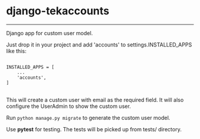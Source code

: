 # django-tekaccounts
--------------------
Django app for custom user model.

Just drop it in your project and add 'accounts' to settings.INSTALLED_APPS like this:

<pre>
<code>
INSTALLED_APPS = [
    ...
    'accounts',
]
</code>
</pre>


This will create a custom user with email as the required field. It will also configure the UserAdmin to show the custom user.

Run ``python manage.py migrate`` to generate the custom user model.

Use __pytest__ for testing. The tests will be picked up from tests/ directory.
